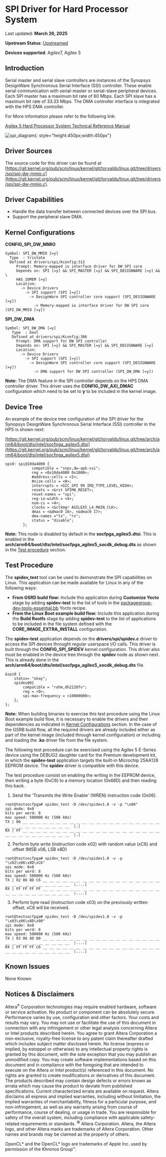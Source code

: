 # **SPI Driver for Hard Processor System**

Last updated: **March 26, 2025** 

**Upstream Status**: [Upstreamed](https://git.kernel.org/pub/scm/linux/kernel/git/torvalds/linux.git/tree/drivers/spi)

**Devices supported**: Agilex7, Agilex 5

## **Introduction**

Serial master and serial slave controllers are instances of the Synopsys DesignWare Synchronous Serial Interface (SSI) controller.   These enable serial communication with serial-master or serial-slave peripheral devices.
Each SPI master has a maximum bit rate of 60 Mbps.
Each SPI slave has a maximum bit rate of 33.33 Mbps.
The DMA controller interface is integrated with the HPS DMA controller.

For More information please refer to the following link:

[Agilex 5 Hard Processor System Technical Reference Manual](https://www.intel.com/content/www/us/en/docs/programmable/814346)

![spi_diagram](images/spi_diagram.png){: style="height:450px;width:450px"}

## **Driver Sources**

The source code for this driver can be found at [https://git.kernel.org/pub/scm/linux/kernel/git/torvalds/linux.git/tree/drivers/spi/spi-dw-mmio.c](https://git.kernel.org/pub/scm/linux/kernel/git/torvalds/linux.git/tree/drivers/spi/spi-dw-mmio.c).



## **Driver Capabilities**

* Handle the data transfer between connected devices over the SPI bus.
* Support the peripheral slave DMA.


## **Kernel Configurations**

**CONFIG_SPI_DW_MMIO**

```
Symbol: SPI_DW_MMIO [=y]                                                                               
  Type  : tristate                                                                                       
  Defined at drivers/spi/Kconfig:313                                                                     
     Prompt: Memory-mapped io interface driver for DW SPI core                                           
     Depends on: SPI [=y] && SPI_MASTER [=y] && SPI_DESIGNWARE [=y] && \                                 
     HAS_IOMEM [=y]                                                                                         
     Location:                                                                                             
       -> Device Drivers                                                                                    
         -> SPI support (SPI [=y])                                                                        
           -> DesignWare SPI controller core support (SPI_DESIGNWARE [=y])                                 
             -> Memory-mapped io interface driver for DW SPI core (SPI_DW_MMIO [=y])

```

**SPI_DW_DMA**

```
Symbol: SPI_DW_DMA [=y]                                                                                  
   Type  : bool                                                                                          
   Defined at drivers/spi/Kconfig:306                                                                      
     Prompt: DMA support for DW SPI controller                                                              
     Depends on: SPI [=y] && SPI_MASTER [=y] && SPI_DESIGNWARE [=y]                                         
     Location:                                                                                              
       -> Device Drivers                                                                                    
         -> SPI support (SPI [=y])                                                                          
           -> DesignWare SPI controller core support (SPI_DESIGNWARE [=y])                                  
             -> DMA support for DW SPI controller (SPI_DW_DMA [=y])  
```

**Note:** The DMA feature in the SPI controller depends on the HPS DMA controller driver. This driver uses the **CONFIG_DW_AXI_DMAC** configuration which need to be set to **y** to be included in the kernel image.

## **Device Tree**

An example of the device tree configuration of the SPI driver for the Synopsys DesignWare Synchronous Serial Interface (SSI) controller in the HPS is shown next:

[https://git.kernel.org/pub/scm/linux/kernel/git/torvalds/linux.git/tree/arch/arm64/boot/dts/intel/socfpga_agilex5.dtsi](https://git.kernel.org/pub/scm/linux/kernel/git/torvalds/linux.git/tree/arch/arm64/boot/dts/intel/socfpga_agilex5.dtsi)

```
spi0: spi@10da4000 {
			compatible = "snps,dw-apb-ssi";
			reg = <0x10da4000 0x1000>;
			#address-cells = <1>;
			#size-cells = <0>;
			interrupts = <GIC_SPI 99 IRQ_TYPE_LEVEL_HIGH>;
			resets = <&rst SPIM0_RESET>;
			reset-names = "spi";
			reg-io-width = <4>;
			num-cs = <4>;
			clocks = <&clkmgr AGILEX5_L4_MAIN_CLK>;
			dmas = <&dmac0 16>, <&dmac0 17>;
			dma-names ="tx", "rx";
			status = "disable";
		};
```

**Note:** This node is disabled by default in the **socfpga_agilex5.dtsi**. This is enabled in the **arch/arm64/boot/dts/intel/socfpga_agilex5_socdk_debug.dts** as shown in the [Test procedure](#test-procedure) section. 

## **Test Procedure**
The **spidev_test** tool can be used to demonstrate the SPI capabilities on Linux. This application can be made available for Linux in any of the following ways:

- **From GSRD build flow:** Include this application during **Customize Yocto** stage by adding **spidev-test** to the list of tools in the [packagegroup-dev-tools-essential.bb](https://github.com/altera-opensource/meta-intel-fpga-refdes/blob/master/recipes-images/packagegroups/packagegroup-dev-tools-essential.bb) Yocto recipe.
- **From the Linux Boot example build flow:** Include this application during the **Build Rootfs** stage by adding  **spidev-test** to the list of applications to be included in the file system defined with the **CORE_IMAGE_EXTRA_INSTALL** configuration.

The **spidev-test** application depends on the **drivers/spi/spidev.c** driver to access the SPI devices throught regular userspace I/O calls. This driver is built through the **CONFIG_SPI_SPIDEV** kernel configuration. This driver also must be enabled in the device tree through the **spidev** node  as shown next. This is already done in the **arch/arm64/boot/dts/intel/socfpga_agilex5_socdk_debug.dts** file.

```
&spi0 {
	status= "okay";
	spidev@0{
		compatible = "rohm,dh2228fv";
		reg = <0>;
		spi-max-frequency = <10000000>;
	};
};
```

**Note:** When building binaries to exercise this test procedure using the Linux Boot example build flow, it is necessary to enable the drivers and their dependencies as indicated in [Kernel Configurations](#kernel-configurations) section. In the case of the GSRB build flow, all the required drivers are already included either as part of the kernel image (included through kernel configuration) or including and loading the **.ko** driver file from the file system. 

The following test procedure can be exercised using the Agilex 5 E-Series device using the DEBUG2 daughter card for the Premium development kit, in which the **spidev-test** application targets the built-in Microchip 25AA128 EEPROM device. The **spidev** driver is compatible with this device.

The test procedure consist on enabling the writing in the EEPROM device, then writing a byte (0xC6) to a memory location (0x68D) and then reading this back.

1. Send the 'Transmits the Write Enable' (WREN) instruction code (0x06).
```
root@testsocfpga# spidev_test -D /dev/spidev1.0 -v -p "\x06"
spi mode: 0x0
bits per word: 8
max speed: 500000 Hz (500 kHz)
TX | 06 __ __ __ __ __ __ __ __ __ __ __ __ __ __ __ __ __ __ __ __ __ __ __ __ __ __ __ __ __ __ __  |.|
RX | FF __ __ __ __ __ __ __ __ __ __ __ __ __ __ __ __ __ __ __ __ __ __ __ __ __ __ __ __ __ __ __  |.|
```

2. Perform byte write (instruction code x02) with random value (xC6) and offset (MSB x06, LSB x8D)
```
root@testsocfpga# spidev_test -D /dev/spidev1.0 -v -p "\x02\x06\x8D\xC6"
spi mode: 0x0
bits per word: 8
max speed: 500000 Hz (500 kHz)
TX | 02 06 8D C6 __ __ __ __ __ __ __ __ __ __ __ __ __ __ __ __ __ __ __ __ __ __ __ __ __ __ __ __  |....|
RX | FF FF FF FF __ __ __ __ __ __ __ __ __ __ __ __ __ __ __ __ __ __ __ __ __ __ __ __ __ __ __ __  |....|
```

3. Perform byte read (instruction code x03) on the previously written offset. xC6 will be received.
```
root@testsocfpga# spidev_test -D /dev/spidev1.0 -v -p "\x03\x06\x8D\x00"
spi mode: 0x0
bits per word: 8
max speed: 500000 Hz (500 kHz)
TX | 03 06 8D 00 __ __ __ __ __ __ __ __ __ __ __ __ __ __ __ __ __ __ __ __ __ __ __ __ __ __ __ __  |....|
RX | FF FF FF C6 __ __ __ __ __ __ __ __ __ __ __ __ __ __ __ __ __ __ __ __ __ __ __ __ __ __ __ __  |....|
```




## **Known Issues**

None Known

## Notices & Disclaimers

Altera<sup>&reg;</sup> Corporation technologies may require enabled hardware, software or service activation.
No product or component can be absolutely secure. 
Performance varies by use, configuration and other factors.
Your costs and results may vary. 
You may not use or facilitate the use of this document in connection with any infringement or other legal analysis concerning Altera or Intel products described herein. You agree to grant Altera Corporation a non-exclusive, royalty-free license to any patent claim thereafter drafted which includes subject matter disclosed herein.
No license (express or implied, by estoppel or otherwise) to any intellectual property rights is granted by this document, with the sole exception that you may publish an unmodified copy. You may create software implementations based on this document and in compliance with the foregoing that are intended to execute on the Altera or Intel product(s) referenced in this document. No rights are granted to create modifications or derivatives of this document.
The products described may contain design defects or errors known as errata which may cause the product to deviate from published specifications.  Current characterized errata are available on request.
Altera disclaims all express and implied warranties, including without limitation, the implied warranties of merchantability, fitness for a particular purpose, and non-infringement, as well as any warranty arising from course of performance, course of dealing, or usage in trade.
You are responsible for safety of the overall system, including compliance with applicable safety-related requirements or standards. 
<sup>&copy;</sup> Altera Corporation.  Altera, the Altera logo, and other Altera marks are trademarks of Altera Corporation.  Other names and brands may be claimed as the property of others. 

OpenCL* and the OpenCL* logo are trademarks of Apple Inc. used by permission of the Khronos Group™. 

